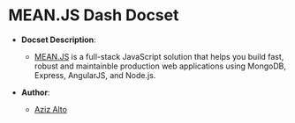 MEAN.JS Dash Docset
=======================

- __Docset Description__:
    - [MEAN.JS](http://meanjs.org/) is a full-stack JavaScript solution that helps you build fast, robust and maintainble production web applications using MongoDB, Express, AngularJS, and Node.js.

- __Author__:
    - [Aziz Alto](https://github.com/iamaziz)
